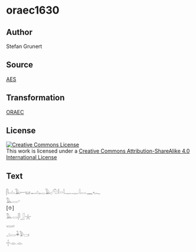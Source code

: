 # oraec1630

## Author

Stefan Grunert

## Source

[AES](https://github.com/simondschweitzer/aes)

## Transformation

[ORAEC](https://oraec.github.io/)

## License

<a rel="license" href="http://creativecommons.org/licenses/by-sa/4.0/"><img alt="Creative Commons License" style="border-width:0" src="https://i.creativecommons.org/l/by-sa/4.0/88x31.png" /></a><br />This work is licensed under a <a rel="license" href="http://creativecommons.org/licenses/by-sa/4.0/">Creative Commons Attribution-ShareAlike 4.0 International License</a>

## Text

𓋴𓐟𓄿𓍿𓊠𓂝𓉻𓄿𓊪𓄇𓎛𓏏𓇋𓊃𓊃𓇋𓂋𓈖𓆑<br>
𓅓𓂋𓎆<br>
[⯑]<br>
𓅓𓂋𓋴𓃀𓇼<br>
𓉿𓏤<br>
𓈎𓂋𓇓𓅱𓊌𓏤<br>
𓏶𓁹𓁹<br>
